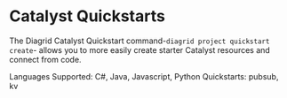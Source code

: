 # Catalyst Quickstarts

The Diagrid Catalyst Quickstart command-`diagrid project quickstart create`- allows you to more easily create starter Catalyst resources and connect from code.

Languages Supported: C#, Java, Javascript, Python
Quickstarts: pubsub, kv
